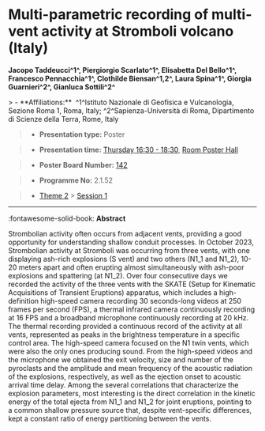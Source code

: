 # Multi-parametric recording of multi-vent activity at Stromboli volcano (Italy)

**Jacopo Taddeucci^1^, Piergiorgio Scarlato^1^, Elisabetta Del Bello^1^, Francesco Pennacchia^1^, Clothilde Biensan^1,2^, Laura Spina^1^, Giorgia Guarnieri^2^, Gianluca Sottili^2^**

<!-- more -->> - **Affiliations:**  ^1^Istituto Nazionale di Geofisica e Vulcanologia, Sezione Roma 1, Roma, Italy; ^2^Sapienza-Università di Roma, Dipartimento di Scienze della Terra, Rome, Italy 

> - **Presentation type:** Poster

> - **Presentation time:** [Thursday 16:30 - 18:30](../sessions_comparison.md#__tabbed_3_6), [Room Poster Hall](../maps_venue.md#__tabbed_1_1)

> - **Poster Board Number:** [142](../map_poster_boards.md#thursday)

> - **Programme No:** 2.1.52

> - [Theme 2](../theme2.md) > [Session 1](../sessions/session-2-1.md)

--- 

:fontawesome-solid-book: **Abstract**

Strombolian activity often occurs from adjacent vents, providing a good opportunity for understanding shallow conduit processes. In October 2023, Strombolian activity at Stromboli was occurring from three vents, with one displaying ash-rich explosions (S vent) and two others (N1_1 and N1_2), 10-20 meters apart and often erupting almost simultaneously with ash-poor explosions and spattering (at N1_2). Over four consecutive days we recorded the activity of the three vents with the SKATE (Setup for Kinematic Acquisitions of Transient Eruptions) apparatus, which includes a high-definition high-speed camera recording 30 seconds-long videos at 250 frames per second (FPS), a thermal infrared camera continuously recording at 16 FPS and a broadband microphone continuously recording at 20 kHz. The thermal recording provided a continuous record of the activity at all vents, represented as peaks in the brightness temperature in a specific control area. The high-speed camera focused on the N1 twin vents, which were also the only ones producing sound. From the high-speed videos and the microphone we obtained the exit velocity, size and number of the pyroclasts and the amplitude and mean frequency of the acoustic radiation of the explosions, respectively, as well as the ejection onset to acoustic arrival time delay. Among the several correlations that characterize the explosion parameters, most interesting is the direct correlation in the kinetic energy of the total ejecta from N1_1 and N1_2 for joint eruptions, pointing to a common shallow pressure source that, despite vent-specific differences, kept a constant ratio of energy partitioning between the vents.

